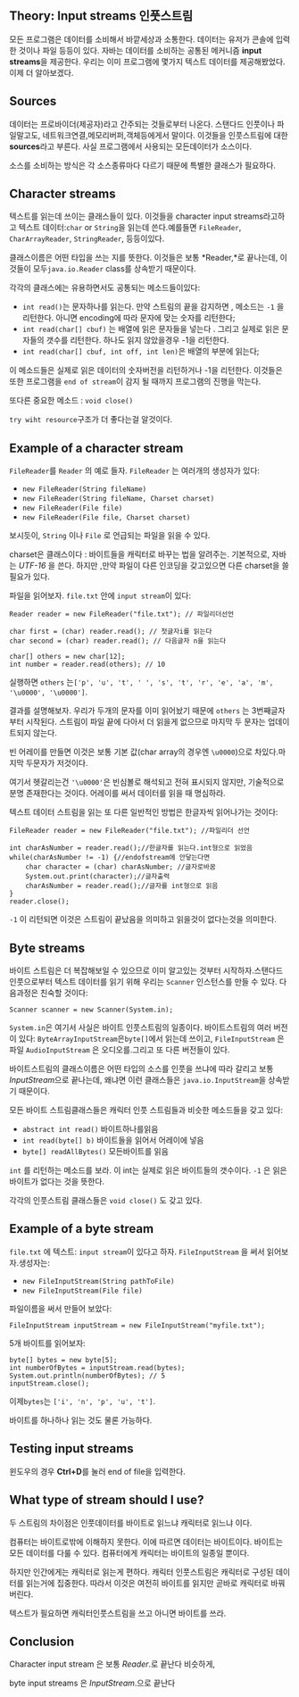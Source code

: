 ## Theory: Input streams 인풋스트림

모든 프로그램은 데이터를 소비해서 바깥세상과 소통한다. 데이터는 유저가 콘솔에 입력한 것이나 파일 등등이 있다. 자바는 데이터를 소비하는 공통된 메커니즘 **input streams**을 제공한다. 우리는 이미 프로그램에 몇가지 텍스트 데이터를 제공해봤었다.이제 더 알아보겠다.

## Sources

데이터는 프로바이더(제공자)라고 간주되는 것들로부터 나온다. 스탠다드 인풋이나 파일말고도, 네트워크연결,메모리버퍼,객체등에게서 말이다. 이것들을 인풋스트림에 대한 **sources**라고 부른다. 사실 프로그램에서 사용되는 모든데이터가 소스이다.

소스를 소비하는 방식은 각 소스종류마다 다르기 때문에 특별한 클래스가 필요하다.

## Character streams

텍스트를 읽는데 쓰이는 클래스들이 있다. 이것들을 character input streams라고하고 텍스트 데이터:`char` or `String`을 읽는데 쓴다.예를들면 `FileReader`, `CharArrayReader`, `StringReader`, 등등이있다.

클래스이름은 어떤 타입을 쓰는 지를 뜻한다. 이것들은 보통 *Reader,*로 끝나는데, 이것들이 모두`java.io.Reader` class를 상속받기 때문이다.

각각의 클래스에는 유용하면서도 공통되는 메소드들이있다:

- `int read()`는 문자하나를 읽는다. 만약 스트림의 끝을 감지하면 , 메소드는 `-1` 을 리턴한다. 아니면 encoding에 따라 문자에 맞는 숫자를 리턴한다;
- `int read(char[] cbuf)` 는 배열에 읽은 문자들을 넣는다 . 그리고 실제로 읽은 문자들의 갯수를 리턴한다. 하나도 읽지 않았을경우 -1을 리턴한다.
- `int read(char[] cbuf, int off, int len)`은 배열의 부분에 읽는다;

이 메소드들은 실제로 읽은 데이터의 숫자버전을 리턴하거나 -1을 리턴한다. 이것들은 또한 프로그램을 `end of stream`이 감지 될 때까지 프로그램의 진행을 막는다.

또다른 중요한 메소드 :  `void close()`

`try wiht resource`구조가 더 좋다는걸 알것이다.



## Example of a character stream

 `FileReader`를 `Reader` 의 예로 들자. `FileReader` 는 여러개의 생성자가 있다:

- `new FileReader(String fileName)`
- `new FileReader(String fileName, Charset charset)`
- `new FileReader(File file)`
- `new FileReader(File file, Charset charset)`

보시듯이, `String` 이나 `File`  로 언급되는 파일을 읽을 수 있다.

charset은  클래스이다 : 바이트들을 캐릭터로 바꾸는 법을 알려주는. 기본적으로, 자바는 *UTF-16* 을 쓴다. 하지만 ,만약 파일이 다른 인코딩을 갖고있으면 다른 charset을 쓸 필요가 있다.

파일을 읽어보자. `file.txt` 안에  `input stream`이 있다:

```
Reader reader = new FileReader("file.txt"); // 파일리더선언

char first = (char) reader.read(); // 첫글자i를 읽는다
char second = (char) reader.read(); // 다음글자 n을 읽는다

char[] others = new char[12];
int number = reader.read(others); // 10
```

실행하면 `others` 는`['p', 'u', 't', ' ', 's', 't', 'r', 'e', 'a', 'm', '\u0000', '\u0000']`.

결과를 설명해보자. 우리가 두개의 문자를 이미 읽어놨기 때문에 `others` 는 3번째글자부터 시작된다. 스트림이 파일 끝에 다아서 더 읽을게 없으므로 마지막 두 문자는 업데이트되지 않는다.

빈 어레이를 만들면 이것은 보통 기본 값(char array의 경우엔 `\u0000`)으로 차있다.마지막 두문자가 저것이다.

여기서 헷갈리는건 `'\u0000'`은 빈심볼로 해석되고 전혀 표시되지 않지만, 기술적으로 분명 존재한다는 것이다. 어레이를 써서 데이터를 읽을 때 명심하라.

텍스트 데이터 스트림을 읽는 또 다른 일반적인 방법은 한글자씩 읽어나가는 것이다:

```
FileReader reader = new FileReader("file.txt"); //파일리더 선언

int charAsNumber = reader.read();//한글자를 읽는다.int형으로 읽었음
while(charAsNumber != -1) {//endofstream에 안닿는다면
    char character = (char) charAsNumber; //글자로바꿈
    System.out.print(character);//글자출력
    charAsNumber = reader.read();//글자를 int형으로 읽음
}
reader.close();
```

 `-1` 이 리턴되면 이것은 스트림이 끝났음을 의미하고 읽을것이 없다는것을 의미한다.

## Byte streams

바이트 스트림은 더 복잡해보일 수 있으므로 이미 알고있는 것부터 시작하자.스탠다드 인풋으로부터 텍스트 데이터를 읽기 위해 우리는 `Scanner` 인스턴스를 만들 수 있다. 다음과정은 친숙할 것이다:

```
Scanner scanner = new Scanner(System.in);
```

`System.in`은 여기서 사실은 바이트 인풋스트림의 일종이다. 바이트스트림의 여러 버전이 있다: `ByteArrayInputStream`은`byte[]`에서 읽는데 쓰이고, `FileInputStream` 은 파일 `AudioInputStream` 은 오디오를.그리고 또 다른 버전들이 있다.

바이트스트림의 클래스이름은 어떤 타입의 소스를 인풋을 쓰냐에 따라 갈리고 보통 *InputStream*으로 끝나는데, 왜냐면 이런 클래스들은 `java.io.InputStream`을 상속받기 때문이다.

모든 바이트 스트림클래스들은 캐릭터 인풋 스트림들과 비슷한 메소드들을 갖고 있다:

- `abstract int read()` 바이트하나를읽음
- `int read(byte[] b)` 바이트들을 읽어서 어레이에 넣음
- `byte[] readAllBytes()` 모든바이트를 읽음

 `int` 를 리턴하는 메소드를 보라. 이 int는 실제로 읽은 바이트들의 갯수이다. `-1` 은 읽은 바이트가 없다는 것을 뜻한다.

각각의 인풋스트림 클래스들은  `void close()` 도 갖고 있다.

## Example of a byte stream

 `file.txt` 에 텍스트: `input stream`이 있다고 하자. `FileInputStream` 을 써서 읽어보자.생성자는:

- `new FileInputStream(String pathToFile)`
- `new FileInputStream(File file)`

파일이름을 써서 만들어 보았다:

```
FileInputStream inputStream = new FileInputStream("myfile.txt");
```

5개 바이트를 읽어보자:

```
byte[] bytes = new byte[5];
int numberOfBytes = inputStream.read(bytes);
System.out.println(numberOfBytes); // 5
inputStream.close();
```

이제`bytes`는 `['i', 'n', 'p', 'u', 't']`.

바이트를 하나하나 읽는 것도 물론 가능하다.

## Testing input streams

윈도우의 경우  **Ctrl+D**를 눌러 end of file을 입력한다.



## What type of stream should I use?

두 스트림의 차이점은 인풋데이터를 바이트로 읽느냐 캐릭터로 읽느냐 이다.

컴퓨터는 바이트로밖에 이해하지 못한다. 이에 따르면 데이터는 바이트이다. 바이트는 모든 데이터를 다룰 수 있다. 컴퓨터에게 캐릭터는 바이트의 일종일 뿐이다.

하지만 인간에게는 캐릭터로 읽는게 편하다. 캐릭터 인풋스트림은 캐릭터로 구성된 데이터를 읽는거에 집중한다. 따라서 이것은 여전히 바이트를 읽지만 곧바로 캐릭터로 바꿔버린다.

텍스트가 필요하면 캐릭터인풋스트림을 쓰고 아니면 바이트를 쓰라.



## Conclusion

Character input stream 은 보통 *Reader*.로 끝난다 비슷하게,

 byte input streams 은 *InputStream*.으로 끝난다